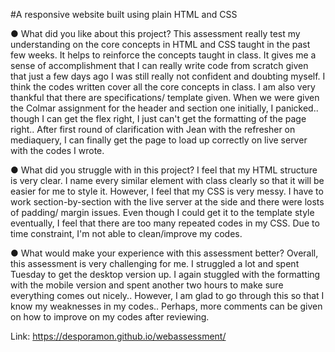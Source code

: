 #A responsive website built using plain HTML and CSS


●	What did you like about this project?
This assessment really test my understanding on the core concepts in HTML and CSS taught in the past few weeks. It helps to reinforce the concepts taught in class. It gives me a sense of accomplishment that I can really write code from scratch given that just a few days ago I was still really not confident and doubting myself. I think the codes written cover all the core concepts in class. I am also very thankful that there are specifications/ template given. When we were given the Colmar assignment for the header and section one initially, I panicked.. though I can get the flex right, I just can't get the formatting of the page right.. After first round of clarification with Jean with the refresher on mediaquery, I can finally get the page to load up correctly on live server with the codes I wrote. 

●	What did you struggle with in this project?
I feel that my HTML structure is very clear. I name every similar element with class clearly so that it will be easier for me to style it. However, I feel that my CSS is very messy. I have to work section-by-section with the live server at the side and there were losts of padding/ margin issues. Even though I could get it to the template style eventually, I feel that there are too many repeated codes in my CSS. Due to time constraint, I'm not able to clean/improve my codes.

●	What would make your experience with this assessment better?
Overall, this assessment is very challenging for me. I struggled a lot and spent Tuesday to get the desktop version up. I again stuggled with the formatting with the mobile version and spent another two hours to make sure everything comes out nicely.. However, I am glad to go through this so that I know my weaknesses in my codes.. Perhaps, more comments can be given on how to improve on my codes after reviewing. 

Link: https://desporamon.github.io/webassessment/
